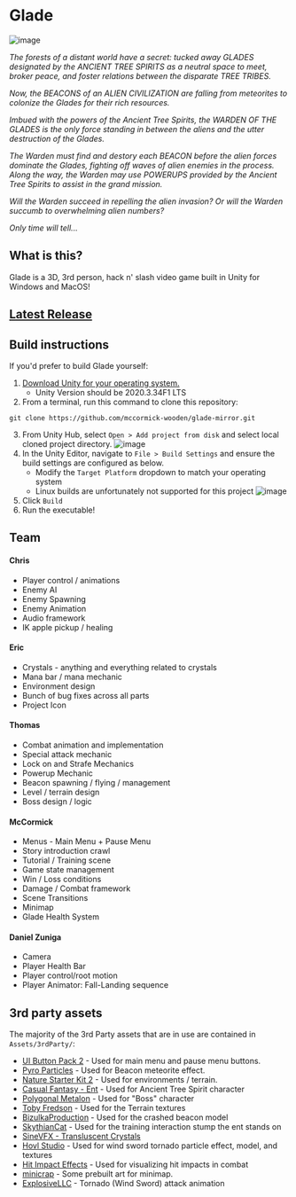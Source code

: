 # Glade

![image](https://user-images.githubusercontent.com/60236744/178626491-22030cd6-4e1c-4e34-b48a-cbdade6d27ab.png)

*The forests of a distant world have a secret: tucked away GLADES designated by the ANCIENT TREE SPIRITS as a neutral space to meet, broker peace, and foster relations between the disparate TREE TRIBES.*

*Now, the BEACONS of an ALIEN CIVILIZATION are falling from meteorites to colonize the Glades for their rich resources.*

*Imbued with the powers of the Ancient Tree Spirits, the WARDEN OF THE GLADES is the only force standing in between the aliens and the utter destruction of the Glades.*

*The Warden must find and destory each BEACON before the alien forces dominate the Glades, fighting off waves of alien enemies in the process. Along the way, the Warden may use POWERUPS provided by the Ancient Tree Spirits to assist in the grand mission.*

*Will the Warden succeed in repelling the alien invasion? Or will the Warden succumb to overwhelming alien numbers?*

*Only time will tell...*

## What is this?

Glade is a 3D, 3rd person, hack n' slash video game built in Unity for Windows and MacOS!

## [Latest Release](https://github.com/mccormick-wooden/glade/releases/tag/latest)

## Build instructions

If you'd prefer to build Glade yourself:

1. [Download Unity for your operating system.](https://unity.com/download)
   - Unity Version should be 2020.3.34F1 LTS
2. From a terminal, run this command to clone this repository:
```
git clone https://github.com/mccormick-wooden/glade-mirror.git
```
3. From Unity Hub, select `Open > Add project from disk` and select local cloned project directory.
![image](https://user-images.githubusercontent.com/60236744/178601965-42d9025b-6b65-4a36-ace0-e89d634ff3d4.png)
4. In the Unity Editor, navigate to `File > Build Settings` and ensure the build settings are configured as below.
   - Modify the `Target Platform` dropdown to match your operating system
   - Linux builds are unfortunately not supported for this project
![image](https://user-images.githubusercontent.com/60236744/178602025-e51007af-91de-438a-816f-ca437be2bbb2.png)
5. Click `Build`
6. Run the executable!


## Team

#### Chris
- Player control / animations
- Enemy AI
- Enemy Spawning
- Enemy Animation
- Audio framework
- IK apple pickup / healing

#### Eric
- Crystals - anything and everything related to crystals
- Mana bar / mana mechanic
- Environment design
- Bunch of bug fixes across all parts
- Project Icon

#### Thomas
- Combat animation and implementation
- Special attack mechanic
- Lock on and Strafe Mechanics
- Powerup Mechanic
- Beacon spawning / flying / management
- Level / terrain design
- Boss design / logic

#### McCormick
- Menus - Main Menu + Pause Menu
- Story introduction crawl
- Tutorial / Training scene
- Game state management
- Win / Loss conditions
- Damage / Combat framework
- Scene Transitions
- Minimap
- Glade Health System

#### Daniel Zuniga
- Camera
- Player Health Bar
- Player control/root motion
- Player Animator: Fall-Landing sequence


## 3rd party assets

The majority of the 3rd Party assets that are in use are contained in `Assets/3rdParty/`:

- [UI Button Pack 2](https://assetstore.unity.com/packages/2d/gui/icons/ui-button-pack-2-1200-button-130422) - Used for main menu and pause menu buttons.
- [Pyro Particles](https://assetstore.unity.com/packages/vfx/particles/fire-explosions/fire-spell-effects-36825) - Used for Beacon meteorite effect.
- [Nature Starter Kit 2](https://assetstore.unity.com/packages/3d/environments/nature-starter-kit-2-52977) - Used for environments / terrain.
- [Casual Fantasy - Ent](https://assetstore.unity.com/packages/3d/characters/creatures/ent-casual-fantasy-206323) - Used for Ancient Tree Spirit character
- [Polygonal Metalon](https://assetstore.unity.com/packages/3d/characters/creatures/meshtint-free-polygonal-metalon-151383) - Used for "Boss" character
- [Toby Fredson](https://assetstore.unity.com/publishers/11721) - Used for the Terrain textures
- [BizulkaProduction](https://assetstore.unity.com/packages/3d/characters/creatures/fuga-spiders-with-destructible-eggs-and-mummy-151921) - Used for the crashed beacon model
- [SkythianCat](https://assetstore.unity.com/packages/3d/environments/hand-painted-nature-kit-lite-69220#description) - Used for the training interaction stump the ent stands on
- [SineVFX - Transluscent Crystals](https://assetstore.unity.com/packages/3d/environments/fantasy/translucent-crystals-106274)
- [Hovl Studio](https://assetstore.unity.com/packages/vfx/particles/spells/epic-toon-vfx-2-157651) - Used for wind sword tornado particle effect, model, and textures
- [Hit Impact Effects](https://assetstore.unity.com/packages/vfx/particles/hit-impact-effects-free-218385) - Used for visualizing hit impacts in combat
- [minicrap](https://github.com/Srfigie/Unity-3d-TopDownMovement) - Some prebuilt art for minimap.
- [ExplosiveLLC](https://assetstore.unity.com/packages/3d/animations/warrior-pack-bundle-1-free-36405) - Tornado (Wind Sword) attack animation